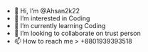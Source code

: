 - 👋 Hi, I’m @Ahsan2k22
- 👀 I’m interested in Coding 
- 🌱 I’m currently learning Coding 
- 💞️ I’m looking to collaborate on trust person 
- 📫 How to reach me > +8801939393518

<!---
Ahsan2k22/Ahsan2k22 is a ✨ special ✨ repository because its `README.md` (this file) appears on your GitHub profile.
You can click the Preview link to take a look at your changes.
--->
